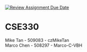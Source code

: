 [![Review Assignment Due Date](https://classroom.github.com/assets/deadline-readme-button-24ddc0f5d75046c5622901739e7c5dd533143b0c8e959d652212380cedb1ea36.svg)](https://classroom.github.com/a/FVRcsrC3)
# CSE330
Mike Tan - 509083 - czMikeTan
<br>
Marco Chen - 508297 - Marco-C-VBH